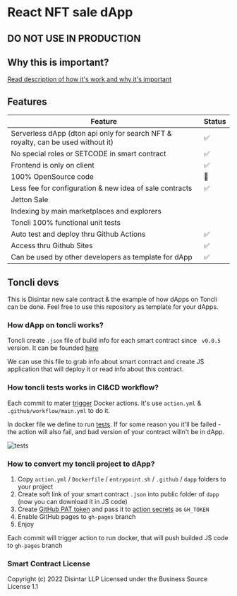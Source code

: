 # React NFT sale dApp

## DO NOT USE IN PRODUCTION

## Why this is important?

[Read description of how it's work and why it's important](https://sale.dapp.dton.io/?mode=wtf&stage=choose)

## Features

| Feature                                                                          | Status |
|----------------------------------------------------------------------------------|--------|
| Serverless dApp (dton api only for search NFT & royalty, can be used without it) | ✅      |
| No special roles or SETCODE in smart contract                                    | ✅      |
| Frontend is only on client                                                       | ✅      |
| 100% OpenSource code                                                             | 🫡     |
| Less fee for configuration & new idea of sale contracts                          | ✅      |
| Jetton Sale                                                                      |        |
| Indexing by main marketplaces and explorers                                      |        |
| Toncli 100% functional unit tests                                                |        |
| Auto test and deploy thru Github Actions                                         | ✅      |
| Access thru Github Sites                                                         | ✅      |
| Can be used by other developers as template for dApp                             | ✅      |


## Toncli devs

This is Disintar new sale contract & the example of how dApps on Toncli can be done. Feel free to use this repository as
template for your dApps.

### How dApp on toncli works?

Toncli create `.json` file of build info for each smart contract since ` v0.0.5` version.
It can be founded [here](https://github.com/disintar/sale-dapp/blob/master/build/nft_sale.json)

We can use this file to grab info about smart contract and create JS application that will deploy it or read info about
this contract.

### How toncli tests works in CI&CD workflow?

Each commit to mater [trigger](https://github.com/disintar/sale-dapp/actions) Docker actions.
It's use `action.yml` & `.github/workflow/main.yml` to do it.

In docker file we define to
run [tests](https://github.com/disintar/sale-dapp/blob/c5f1e8ba36ddcff716d5666a07c38f5bead1a79a/Dockerfile#L7).
If for some reason you it'll be failed - the action will also fail, and bad version of your contract willn't be in dApp.

<img src="https://github.com/disintar/sale-dapp/blob/master/dapp/public/screens/screen1.png" alt="tests"/>

### How to convert my toncli project to dApp?

1. Copy `action.yml` / `Dockerfile` / `entrypoint.sh` / `.github` / `dapp` folders to your project
2. Create soft link of your smart contract `.json` into public folder of `dapp` (now you can download it in JS code)
3. Create [GitHub PAT token](https://docs.github.com/en/authentication/keeping-your-account-and-data-secure/creating-a-personal-access-token)
and pass it to [action secrets](https://docs.github.com/en/actions/security-guides/encrypted-secrets) as `GH_TOKEN`
4. Enable GitHub pages to `gh-pages` branch
5. Enjoy

Each commit will trigger action to run docker, that will push builded JS code to `gh-pages` branch

### Smart Contract License

Copyright (c) 2022 Disintar LLP Licensed under the Business Source License 1.1
